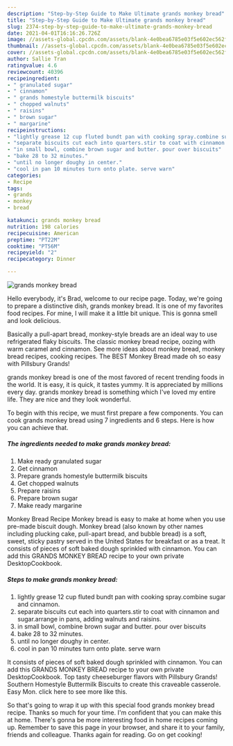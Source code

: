 ```yaml
---
description: "Step-by-Step Guide to Make Ultimate grands monkey bread"
title: "Step-by-Step Guide to Make Ultimate grands monkey bread"
slug: 2374-step-by-step-guide-to-make-ultimate-grands-monkey-bread
date: 2021-04-01T16:16:26.726Z
image: //assets-global.cpcdn.com/assets/blank-4e0bea6785e03f5e602ec562f230caae08da540cada707380b4fe1bbebba43da.png
thumbnail: //assets-global.cpcdn.com/assets/blank-4e0bea6785e03f5e602ec562f230caae08da540cada707380b4fe1bbebba43da.png
cover: //assets-global.cpcdn.com/assets/blank-4e0bea6785e03f5e602ec562f230caae08da540cada707380b4fe1bbebba43da.png
author: Sallie Tran
ratingvalue: 4.6
reviewcount: 40396
recipeingredient:
- " granulated sugar"
- " cinnamon"
- " grands homestyle buttermilk biscuits"
- " chopped walnuts"
- " raisins"
- " brown sugar"
- " margarine"
recipeinstructions:
- "lightly grease 12 cup fluted bundt pan with cooking spray.combine sugar and cinnamon."
- "separate biscuits cut each into quarters.stir to coat with cinnamon and sugar.arrange in pans, adding walnuts and raisins."
- "in small bowl, combine brown sugar and butter. pour over biscuits"
- "bake 28 to 32 minutes."
- "until no longer doughy in center."
- "cool in pan 10 minutes turn onto plate. serve warn"
categories:
- Recipe
tags:
- grands
- monkey
- bread

katakunci: grands monkey bread 
nutrition: 198 calories
recipecuisine: American
preptime: "PT22M"
cooktime: "PT56M"
recipeyield: "2"
recipecategory: Dinner

---
```



![grands monkey bread](//assets-global.cpcdn.com/assets/blank-4e0bea6785e03f5e602ec562f230caae08da540cada707380b4fe1bbebba43da.png)

Hello everybody, it's Brad, welcome to our recipe page. Today, we're going to prepare a distinctive dish, grands monkey bread. It is one of my favorites food recipes. For mine, I will make it a little bit unique. This is gonna smell and look delicious.

Basically a pull-apart bread, monkey-style breads are an ideal way to use refrigerated flaky biscuits. The classic monkey bread recipe, oozing with warm caramel and cinnamon. See more ideas about monkey bread, monkey bread recipes, cooking recipes. The BEST Monkey Bread made oh so easy with Pillsbury Grands!

grands monkey bread is one of the most favored of recent trending foods in the world. It is easy, it is quick, it tastes yummy. It is appreciated by millions every day. grands monkey bread is something which I've loved my entire life. They are nice and they look wonderful.


To begin with this recipe, we must first prepare a few components. You can cook grands monkey bread using 7 ingredients and 6 steps. Here is how you can achieve that.

<!--inarticleads1-->

##### The ingredients needed to make grands monkey bread:

1. Make ready  granulated sugar
1. Get  cinnamon
1. Prepare  grands homestyle buttermilk biscuits
1. Get  chopped walnuts
1. Prepare  raisins
1. Prepare  brown sugar
1. Make ready  margarine


Monkey Bread Recipe Monkey bread is easy to make at home when you use pre-made biscuit dough. Monkey bread (also known by other names including plucking cake, pull-apart bread, and bubble bread) is a soft, sweet, sticky pastry served in the United States for breakfast or as a treat. It consists of pieces of soft baked dough sprinkled with cinnamon. You can add this GRANDS MONKEY BREAD recipe to your own private DesktopCookbook. 

<!--inarticleads2-->

##### Steps to make grands monkey bread:

1. lightly grease 12 cup fluted bundt pan with cooking spray.combine sugar and cinnamon.
1. separate biscuits cut each into quarters.stir to coat with cinnamon and sugar.arrange in pans, adding walnuts and raisins.
1. in small bowl, combine brown sugar and butter. pour over biscuits
1. bake 28 to 32 minutes.
1. until no longer doughy in center.
1. cool in pan 10 minutes turn onto plate. serve warn


It consists of pieces of soft baked dough sprinkled with cinnamon. You can add this GRANDS MONKEY BREAD recipe to your own private DesktopCookbook. Top tasty cheeseburger flavors with Pillsbury Grands! Southern Homestyle Buttermilk Biscuits to create this craveable casserole. Easy Mon. click here to see more like this. 

So that's going to wrap it up with this special food grands monkey bread recipe. Thanks so much for your time. I'm confident that you can make this at home. There's gonna be more interesting food in home recipes coming up. Remember to save this page in your browser, and share it to your family, friends and colleague. Thanks again for reading. Go on get cooking!
